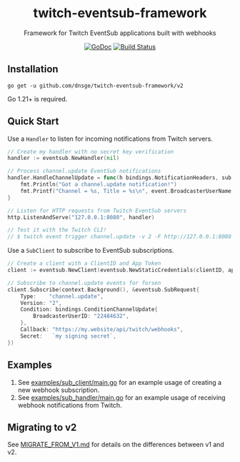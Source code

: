 <div align="center">

<h1>twitch-eventsub-framework</h1>

Framework for Twitch EventSub applications built with webhooks

[![GoDoc][doc-img]][doc] [![Build Status][ci-img]][ci]

</div>

## Installation

`go get -u github.com/dnsge/twitch-eventsub-framework/v2`

Go 1.21+ is required.

## Quick Start

Use a `Handler` to listen for incoming notifications from Twitch servers.

```go
// Create my handler with no secret key verification
handler := eventsub.NewHandler(nil)

// Process channel.update EventSub notifications
handler.HandleChannelUpdate = func(h bindings.NotificationHeaders, sub bindings.Subscription, event bindings.EventChannelUpdate) {
    fmt.Println("Got a channel.update notification!")
    fmt.Printf("Channel = %s, Title = %s\n", event.BroadcasterUserName, event.Title)
}

// Listen for HTTP requests from Twitch EventSub servers
http.ListenAndServe("127.0.0.1:8080", handler)

// Test it with the Twitch CLI!
// $ twitch event trigger channel.update -v 2 -F http://127.0.0.1:8080
```

Use a `SubClient` to subscribe to EventSub subscriptions.

```go
// Create a client with a ClientID and App Token
client := eventsub.NewClient(eventsub.NewStaticCredentials(clientID, appToken))

// Subscribe to channel.update events for forsen
client.Subscribe(context.Background(), &eventsub.SubRequest{
    Type:    "channel.update", 
    Version: "2",
    Condition: bindings.ConditionChannelUpdate{
        BroadcasterUserID: "22484632",
    },
    Callback: "https://my.website/api/twitch/webhooks",
    Secret:   `my signing secret`,
})
```

## Examples

1. See [examples/sub_client/main.go](examples/sub_client/main.go) for an example usage of creating a new webhook subscription.
2. See [examples/sub_handler/main.go](examples/sub_handler/main.go) for an example usage of receiving webhook notifications from Twitch.

## Migrating to v2

See [MIGRATE_FROM_V1.md](MIGRATE_FROM_V1.md) for details on the differences between v1 and v2.

[doc-img]: https://pkg.go.dev/badge/github.com/dnsge/twitch-eventsub-framework/v2
[doc]: https://pkg.go.dev/github.com/dnsge/twitch-eventsub-framework/v2
[ci-img]: https://github.com/dnsge/twitch-eventsub-framework/actions/workflows/go.yml/badge.svg?branch=v2
[ci]: https://github.com/dnsge/twitch-eventsub-framework/actions/workflows/go.yml?branch=v2
